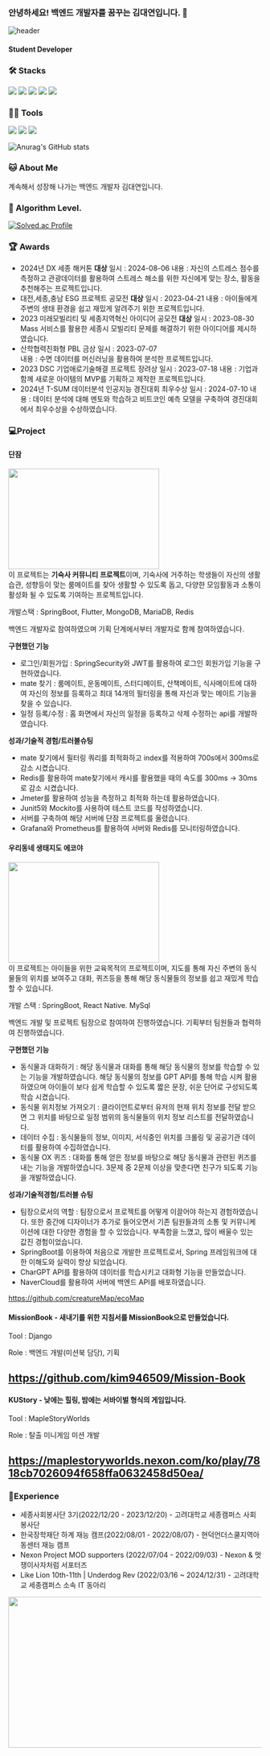 

### 안녕하세요! 백엔드 개발자를 꿈꾸는 김대연입니다. 👋
![header](https://capsule-render.vercel.app/api?type=wave&color=auto&height=300&section=header&text=Daeyeon%20Kim&fontSize=70)
#### Student Developer 
  
### 🛠️ Stacks

<img src="https://img.shields.io/badge/Python-3766AB?style=flat-square&logo=Python&logoColor=white"/> <img src="https://img.shields.io/badge/C-A8B9CC?style=flat-square&logo=C&logoColor=white"/> <img src="https://img.shields.io/badge/C++-00599C?style=flat-square&logo=C++&logoColor=white"/>
<img src="https://img.shields.io/badge/Django-27563B?style=flat-square&logo=Django&logoColor=white"/> 
<img src="https://img.shields.io/badge/spring-43560B?style=flat-square&logo=spring&logoColor=white"/> 

### 💪🏼 Tools 

 <img src="https://img.shields.io/badge/Visual Studio Code-007ACC?style=flat-square&logo=Visual Studio Code&logoColor=white"/> <img src="https://img.shields.io/badge/GitHub-181717?style=flat-square&logo=GitHub&logoColor=white"/> <img src="https://img.shields.io/badge/Intellij IDE-2C2255?style=flat-square&logo=Intellij IDE&logoColor=white"/>


![Anurag's GitHub stats](https://github-readme-stats.vercel.app/api?username=kim946509&show_icons=true&theme=radical)


### 🐱 About Me
계속해서 성장해 나가는 백엔드 개발자 김대연입니다.
 
### 🏅 Algorithm Level. 

[![Solved.ac Profile](http://mazassumnida.wtf/api/v2/generate_badge?boj=kim946509)](https://solved.ac/kim946509/)  


### 🏆 Awards

- 2024년 DX 세종 해커톤 **대상**
    일시 : 2024-08-06
    내용 : 자신의 스트레스 점수를 측정하고 관광데이터를 활용하여 스트레스 해소를 위한 자신에게 맞는 장소, 활동을 추천해주는 프로젝트입니다.
- 대전,세종,충남 ESG 프로젝트 공모전 **대상**
    일시 : 2023-04-21
    내용 : 아이들에게 주변의 생태 환경을 쉽고 재밌게 알려주기 위한 프로젝트입니다.
- 2023 미래모빌리티 및 세종지역혁신 아이디어 공모전 **대상**
    일시 : 2023-08-30
    Mass 서비스를 활용한 세종시 모빌리티 문제를 해결하기 위한 아이디어를 제시하였습니다.
- 산학협력친화형 PBL 금상
    일시 : 2023-07-07  
    내용 : 수면 데이터를 머신러닝을 활용하여 분석한 프로젝트입니다.
- 2023 DSC 기업애로기술해결 프로젝트 장려상
    일시 : 2023-07-18
    내용 : 기업과 함께 새로운 아이템의 MVP를 기획하고 제작한 프로젝트입니다.
- 2024년 T-SUM 데이터분석 인공지능 경진대회 최우수상
    일시 : 2024-07-10
    내용 : 데이터 분석에 대해 멘토와 학습하고 비트코인 예측 모델을 구축하여 경진대회에서 최우수상을 수상하였습니다.

### 💻Project
#### 단잠
<img src="https://github.com/user-attachments/assets/26f96c2c-314c-4d22-b43f-c5485d0df54d" width="300" height="200" /><br>
이 프로젝트는 **기숙사 커뮤니티 프로젝트**이며, 기숙사에 거주하는 학생들이 자신의 생활습관, 성향등이 맞는 룸메이트를 찾아 생활할 수 있도록 돕고, 다양한 모임활동과 소통이 활성화 될 수 있도록 기여하는 프로젝트입니다.

개발스택 : SpringBoot, Flutter, MongoDB, MariaDB, Redis

백엔드 개발자로 참여하였으며 기획 단계에서부터 개발자로 함께 참여하였습니다.

**구현했던 기능**

- 로그인/회원가입 : SpringSecurity와 JWT를 활용하여 로그인 회원가입 기능을 구현하였습니다.
- mate 찾기 : 룸메이트, 운동메이트, 스터디메이트, 산책메이트, 식사메이트에 대하여 자신의 정보를 등록하고 최대 14개의 필터링을 통해 자신과 맞는 메이트 기능을 찾을 수 있습니다.
- 일정 등록/수정 : 홈 화면에서 자신의 일정을 등록하고 삭제 수정하는 api를 개발하였습니다.

**성과/기술적 경험/트러블슈팅**

- mate 찾기에서 필터링 쿼리를 최적화하고 index를 적용하여 700s에서 300ms로 감소 시켰습니다.
- Redis를 활용하여 mate찾기에서 캐시를 활용했을 때의 속도를 300ms -> 30ms로 감소 시켰습니다.
- Jmeter를 활용하여 성능을 측정하고 최적화 하는데 활용하였습니다.
- Junit5와 Mockito를 사용하여 테스트 코드를 작성하였습니다.
- 서버를 구축하여 해당 서버에 단잠 프로젝트를 올렸습니다.
- Grafana와 Prometheus를 활용하여 서버와 Redis를 모니터링하였습니다.

#### 우리동네 생태지도 에코야
<img src="https://github.com/user-attachments/assets/1a046b8b-1f21-473c-a789-528602f80edf" width="300" height="200" /><br>
이 프로젝트는 아이들을 위한 교육목적의 프로젝트이며, 지도를 통해 자신 주변의 동식물들의 위치를 보여주고 대화, 퀴즈등을 통해 해당 동식물들의 정보를 쉽고 재밌게 학습할 수 있습니다.

개발 스택 : SpringBoot, React Native. MySql

백엔드 개발 및 프로젝트 팀장으로 참여하여 진행하였습니다. 기획부터 팀원들과 협력하여 진행하였습니다.

**구현했던 기능**

- 동식물과 대화하기 : 해당 동식물과 대화를 통해 해당 동식물의 정보를 학습할 수 있는 기능을 개발하였습니다. 해당 동식물의 정보를 GPT API를 통해 학습 시켜 활용하였으며 아이들이 보다 쉽게 학습할 수 있도록 짧은 문장, 쉬운 단어로 구성되도록 학습 시켰습니다.
- 동식물 위치정보 가져오기 : 클라이언트로부터 유저의 현재 위치 정보를 전달 받으면 그 위치를 바탕으로 일정 범위의 동식물들의 위치 정보 리스트를 전달하였습니다.
- 데이터 수집 :  동식물들의 정보, 이미지, 서식중인 위치를 크롤링 및 공공기관 데이터를 활용하여 수집하였습니다.
- 동식물 OX 퀴즈 : 대화를 통해 얻은 정보를 바탕으로 해당 동식물과 관련된 퀴즈를 내는 기능을 개발하였습니다. 3문제 중 2문제 이상을 맞춘다면 친구가 되도록 기능을 개발하였습니다.

**성과/기술적경험/트러블 슈팅**

- 팀장으로서의 역할 : 팀장으로서 프로젝트를 어떻게 이끌어야 하는지 경험하였습니다. 또한 중간에 디자이너가 추가로 들어오면서 기존 팀원들과의 소통 및 커뮤니케이션에 대한 다양한 경험을 할 수 있었습니다. 부족함을 느꼈고, 많이 배울수 있는 값진 경험이었습니다.
- SpringBoot를 이용하여 처음으로 개발한 프로젝트로서, Spring 프레임워크에 대한 이해도와 실력이 향상 되었습니다.
- CharGPT API를 활용하여 데이터를 학습시키고 대화형 기능을 만들었습니다.
- NaverCloud를 활용하여 서버에 백엔드 API를 배포하였습니다.

https://github.com/creatureMap/ecoMap

#### MissionBook - 새내기를 위한 지침서를 MissionBook으로 만들었습니다.

Tool : Django

Role : 백엔드 개발(미션북 담당), 기획 

https://github.com/kim946509/Mission-Book
---------------------------------------------
#### KUStory - 낮에는 힐링, 밤에는 서바이벌 형식의 게임입니다. 

Tool : MapleStoryWorlds

Role : 탈출 미니게임 미션 개발

https://maplestoryworlds.nexon.com/ko/play/7818cb7026094f658ffa0632458d50ea/
----------------------------------------------
### 📗Experience
- 세종사회봉사단 3기(2022/12/20 - 2023/12/20) - 고려대학교 세종캠퍼스 사회봉사단
- 한국장학재단 하계 재능 캠프(2022/08/01 - 2022/08/07) - 현덕언더스쿨지역아동센터 재능 캠프  
- Nexon Project MOD supporters (2022/07/04 - 2022/09/03) - Nexon & 멋쟁이사자처럼 서포터즈
- Like Lion 10th-11th | Underdog Rev (2022/03/16 ~ 2024/12/31) - 고려대학교 세종캠퍼스 소속 IT 동아리

<a href="https://github.com/devxb/gitanimals">
<img
  src="https://render.gitanimals.org/farms/kim946509"
  width="1000"
  height="300"
/>
</a>
